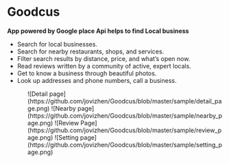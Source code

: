 Goodcus
=======
<b>App powered by Google place Api helps to find Local business</b></br>
<ul>
 <li>Search for local businesses.</li>
 <li>Search for nearby restaurants, shops, and services.</li>
 <li>Filter search results by distance, price, and what’s open now.</li>
 <li>Read reviews written by a community of active, expert locals.</li>
 <li> Get to know a business through beautiful photos.</li>
 <li>Look up addresses and phone numbers, call a business.</li>
<ul>
![Detail page](https://github.com/jovizhen/Goodcus/blob/master/sample/detail_page.png)
![Nearby page](https://github.com/jovizhen/Goodcus/blob/master/sample/nearby_page.png)
![Review Page](https://github.com/jovizhen/Goodcus/blob/master/sample/review_page.png)
![Setting page](https://github.com/jovizhen/Goodcus/blob/master/sample/setting_page.png)
